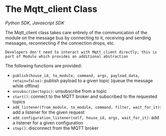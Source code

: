 # The Mqtt_client Class

*Python SDK, Javascript SDK*

The Mqtt_client class takes care entirely of the communication of the module on the message bus by connecting to it, receiving and sending messages, reconnecting if the connection drops, etc. 

    Developers don't need to interact with Mqtt_client directly; this is part of Module which provides an additional abstraction
 
The following functions are provided:

* `publish(house_id, to_module, command, args, payload_data, retain=false)`: publish payload to a given topic (queue the message while offline)
* `unsubscribe(topic)`: unsubscribe from a topic
* `start()`:  connect to the MQTT broker and subscribed to the requested topics
* `add_listener(from_module, to_module, command, filter, wait_for_it)`:  add a listener for the given request
* `add_configuration_listener(self, house_id, args, wait_for_it)`: add a listener for a given configuration
* `stop()`: disconnect from the MQTT broker
